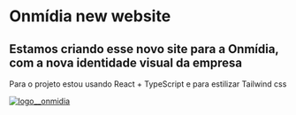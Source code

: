 # Onmídia new website

## Estamos criando esse novo site para a Onmídia, com a nova identidade visual da empresa

Para o projeto estou usando React + TypeScript e para estilizar Tailwind css

<a href="#">
  <img src="https://onmidiamkt.com.br/wp-content/uploads/2023/10/cropped-onmidia-logo.png" alt="logo__onmidia" className='h-[30px]'/>
</a>
